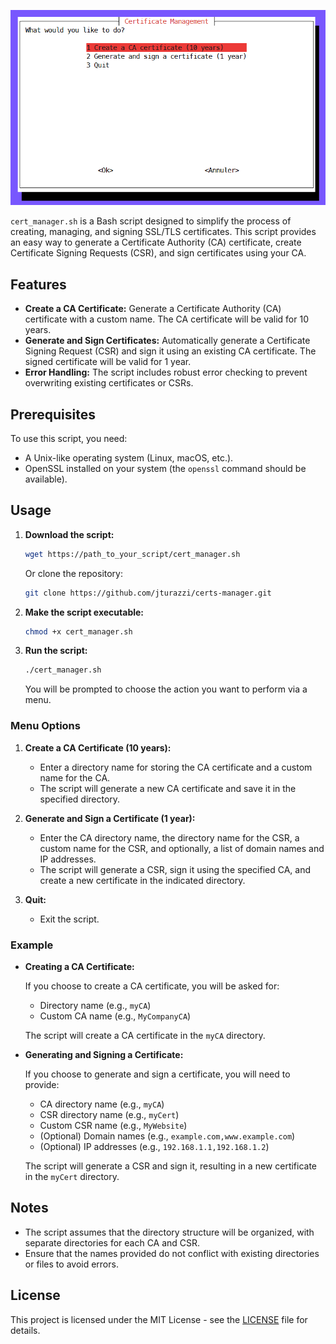 <p align="center">
  <img alt="screenshot" src="screenshot.png">
</p>

`cert_manager.sh` is a Bash script designed to simplify the process of creating, managing, and signing SSL/TLS certificates. This script provides an easy way to generate a Certificate Authority (CA) certificate, create Certificate Signing Requests (CSR), and sign certificates using your CA.

## Features

- **Create a CA Certificate:** Generate a Certificate Authority (CA) certificate with a custom name. The CA certificate will be valid for 10 years.
- **Generate and Sign Certificates:** Automatically generate a Certificate Signing Request (CSR) and sign it using an existing CA certificate. The signed certificate will be valid for 1 year.
- **Error Handling:** The script includes robust error checking to prevent overwriting existing certificates or CSRs.

## Prerequisites

To use this script, you need:

- A Unix-like operating system (Linux, macOS, etc.).
- OpenSSL installed on your system (the `openssl` command should be available).

## Usage

1. **Download the script:**

   ```bash
   wget https://path_to_your_script/cert_manager.sh
   ```

   Or clone the repository:

   ```bash
   git clone https://github.com/jturazzi/certs-manager.git
   ```

2. **Make the script executable:**

   ```bash
   chmod +x cert_manager.sh
   ```

3. **Run the script:**

   ```bash
   ./cert_manager.sh
   ```

   You will be prompted to choose the action you want to perform via a menu.

### Menu Options

1. **Create a CA Certificate (10 years):**
   - Enter a directory name for storing the CA certificate and a custom name for the CA.
   - The script will generate a new CA certificate and save it in the specified directory.

2. **Generate and Sign a Certificate (1 year):**
   - Enter the CA directory name, the directory name for the CSR, a custom name for the CSR, and optionally, a list of domain names and IP addresses.
   - The script will generate a CSR, sign it using the specified CA, and create a new certificate in the indicated directory.

3. **Quit:**
   - Exit the script.

### Example

- **Creating a CA Certificate:**

   If you choose to create a CA certificate, you will be asked for:
   - Directory name (e.g., `myCA`)
   - Custom CA name (e.g., `MyCompanyCA`)

   The script will create a CA certificate in the `myCA` directory.

- **Generating and Signing a Certificate:**

   If you choose to generate and sign a certificate, you will need to provide:
   - CA directory name (e.g., `myCA`)
   - CSR directory name (e.g., `myCert`)
   - Custom CSR name (e.g., `MyWebsite`)
   - (Optional) Domain names (e.g., `example.com,www.example.com`)
   - (Optional) IP addresses (e.g., `192.168.1.1,192.168.1.2`)

   The script will generate a CSR and sign it, resulting in a new certificate in the `myCert` directory.

## Notes

- The script assumes that the directory structure will be organized, with separate directories for each CA and CSR.
- Ensure that the names provided do not conflict with existing directories or files to avoid errors.

## License

This project is licensed under the MIT License - see the [LICENSE](LICENSE) file for details.
